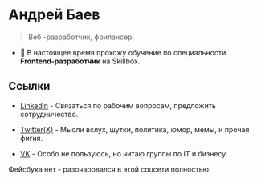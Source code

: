  
<!--
**AbaevB/AbaevB** is a ✨ _special_ ✨ repository because its `README.md` (this file) appears on your GitHub profile.

Here are some ideas to get you started:

- 🔭 I’m currently working on ...
- 🌱 I’m currently learning ...
- 👯 I’m looking to collaborate on ...
- 🤔 I’m looking for help with ...
- 💬 Ask me about ...
- 📫 How to reach me: ...
- 😄 Pronouns: ...
- ⚡ Fun fact: ...
-->
# Андрей Баев
> Веб -разработчик, фрилансер.
- 🌱 В настоящее время прохожу обучение по специальности **Frontend-разработчик** на Skillbox.

## Ссылки
<!--
- [Мой сайт](https://frontend-bro.com/) - Все самое полезное там!
-->
- [Linkedin](https://www.linkedin.com/in/andrewbaev1970/) - Связаться по рабочим вопросам, предложить сотрудничество.

- [Twitter(X)](https://twitter.com/AbaevB70) - Мысли вслух, шутки, политика, юмор, мемы, и прочая фигня.

- [VK](https://vk.com/andrewbaev) - Особо не пользуюсь, но читаю группы по IT и бизнесу.

Фейсбука нет - разочаровался в этой соцсети полностью.
